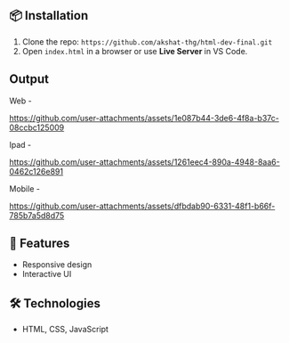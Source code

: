 
## 📦 Installation
1. Clone the repo:
   `https://github.com/akshat-thg/html-dev-final.git`
2. Open `index.html` in a browser or use **Live Server** in VS Code.

## Output

Web - 



https://github.com/user-attachments/assets/1e087b44-3de6-4f8a-b37c-08ccbc125009




Ipad - 

https://github.com/user-attachments/assets/1261eec4-890a-4948-8aa6-0462c126e891




Mobile - 




https://github.com/user-attachments/assets/dfbdab90-6331-48f1-b66f-785b7a5d8d75







## 📌 Features
- Responsive design
- Interactive UI

## 🛠️ Technologies
- HTML, CSS, JavaScript
